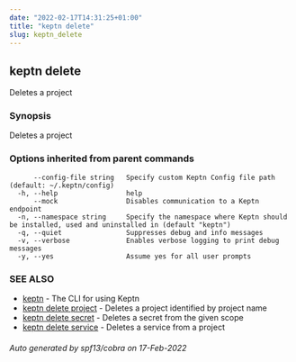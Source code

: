 ```yaml
---
date: "2022-02-17T14:31:25+01:00"
title: "keptn delete"
slug: keptn_delete
---
```

## keptn delete

Deletes a project

### Synopsis

Deletes a project

### Options inherited from parent commands

```
      --config-file string   Specify custom Keptn Config file path (default: ~/.keptn/config)
  -h, --help                 help
      --mock                 Disables communication to a Keptn endpoint
  -n, --namespace string     Specify the namespace where Keptn should be installed, used and uninstalled in (default "keptn")
  -q, --quiet                Suppresses debug and info messages
  -v, --verbose              Enables verbose logging to print debug messages
  -y, --yes                  Assume yes for all user prompts
```

### SEE ALSO

* [keptn](../keptn/)	 - The CLI for using Keptn
* [keptn delete project](../keptn_delete_project/)	 - Deletes a project identified by project name
* [keptn delete secret](../keptn_delete_secret/)	 - Deletes a secret from the given scope
* [keptn delete service](../keptn_delete_service/)	 - Deletes a service from a project

###### Auto generated by spf13/cobra on 17-Feb-2022
